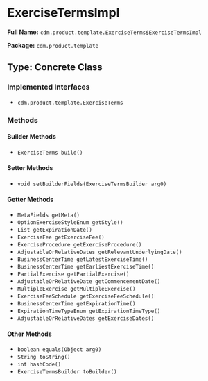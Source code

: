 # ExerciseTermsImpl

**Full Name:** `cdm.product.template.ExerciseTerms$ExerciseTermsImpl`

**Package:** `cdm.product.template`

## Type: Concrete Class

### Implemented Interfaces

- `cdm.product.template.ExerciseTerms`

### Methods

#### Builder Methods

- `ExerciseTerms build()`

#### Setter Methods

- `void setBuilderFields(ExerciseTermsBuilder arg0)`

#### Getter Methods

- `MetaFields getMeta()`
- `OptionExerciseStyleEnum getStyle()`
- `List getExpirationDate()`
- `ExerciseFee getExerciseFee()`
- `ExerciseProcedure getExerciseProcedure()`
- `AdjustableOrRelativeDates getRelevantUnderlyingDate()`
- `BusinessCenterTime getLatestExerciseTime()`
- `BusinessCenterTime getEarliestExerciseTime()`
- `PartialExercise getPartialExercise()`
- `AdjustableOrRelativeDate getCommencementDate()`
- `MultipleExercise getMultipleExercise()`
- `ExerciseFeeSchedule getExerciseFeeSchedule()`
- `BusinessCenterTime getExpirationTime()`
- `ExpirationTimeTypeEnum getExpirationTimeType()`
- `AdjustableOrRelativeDates getExerciseDates()`

#### Other Methods

- `boolean equals(Object arg0)`
- `String toString()`
- `int hashCode()`
- `ExerciseTermsBuilder toBuilder()`

